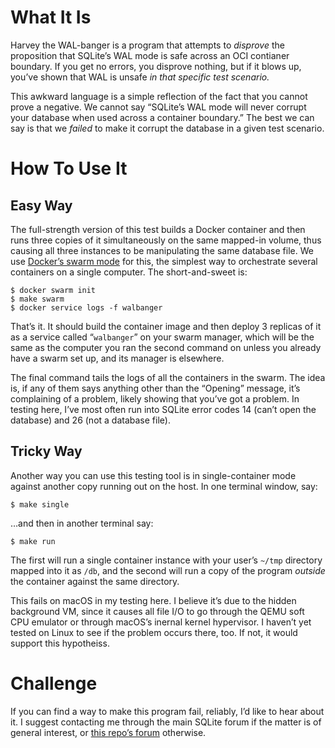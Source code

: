 # What It Is

Harvey the WAL-banger is a program that attempts to *disprove* the
proposition that SQLite’s WAL mode is safe across an OCI contianer
boundary.  If you get no errors, you disprove nothing, but if it blows
up, you’ve shown that WAL is unsafe *in that specific test scenario.*

This awkward language is a simple reflection of the fact that you cannot
prove a negative.  We cannot say “SQLite’s WAL mode will never corrupt
your database when used across a container boundary.”  The best we can
say is that we *failed* to make it corrupt the database in a given test
scenario.


# How To Use It

## Easy Way

The full-strength version of this test builds a Docker container and
then runs three copies of it simultaneously on the same mapped-in
volume, thus causing all three instances to be manipulating the same
database file.  We use [Docker’s swarm mode][dsm] for this, the simplest
way to orchestrate several containers on a single computer.  The
short-and-sweet is:

```shell
$ docker swarm init
$ make swarm
$ docker service logs -f walbanger
```

That’s it.  It should build the container image and then deploy 3
replicas of it as a service called “`walbanger`” on your swarm manager,
which will be the same as the computer you ran the second command on
unless you already have a swarm set up, and its manager is elsewhere.

The final command tails the logs of all the containers in the swarm.
The idea is, if any of them says anything other than the “Opening”
message, it’s complaining of a problem, likely showing that you’ve got a
problem. In testing here, I’ve most often run into SQLite error codes 14
(can’t open the database) and 26 (not a database file).


## Tricky Way

Another way you can use this testing tool is in single-container mode
against another copy running out on the host.  In one terminal window,
say:

```she]l
$ make single
```

…and then in another terminal say:

```
$ make run
```

The first will run a single container instance with your user’s `~/tmp`
directory mapped into it as `/db`, and the second will run a copy of the
program *outside* the container against the same directory.

This fails on macOS in my testing here. I believe it’s due to the hidden
background VM, since it causes all file I/O to go through the QEMU soft
CPU emulator or through macOS’s inernal kernel hypervisor.  I haven’t
yet tested on Linux to see if the problem occurs there, too.  If not, it
would support this hypotheiss.


# Challenge

If you can find a way to make this program fail, reliably, I’d like to
hear about it. I suggest contacting me through the main SQLite forum if
the matter is of general interest, or [this repo’s forum][for]
otherwise.

[dsm]: https://docs.docker.com/engine/swarm/
[for]: https://tangentsoft.com/sqlite/forum
